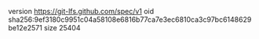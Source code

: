 version https://git-lfs.github.com/spec/v1
oid sha256:9ef3180c9951c04a58108e6816b77ca7e3ec6810ca3c97bc6148629be12e2571
size 25404
